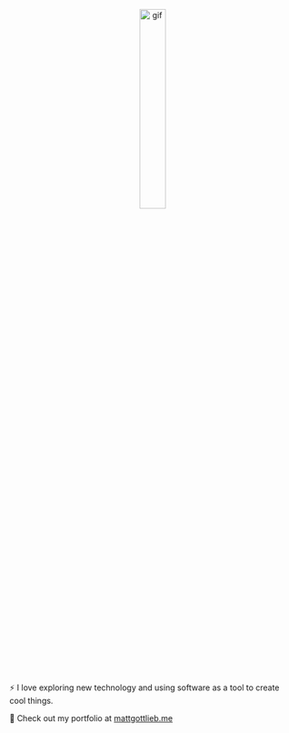 
<p align='center'>
  <img src="https://media.giphy.com/media/8PyTvI5EOu9LbAm8uS/giphy.gif" width="30%" alt="gif">
</p>
⚡ I love exploring new technology and using software as a tool to create cool things.<br>

🔭 Check out my portfolio at [mattgottlieb.me]('https://www.mattgottlieb.me/')


<!--
**Mgla96/Mgla96** is a ✨ _special_ ✨ repository because its `README.md` (this file) appears on your GitHub profile.

Here are some ideas to get you started:

- 🔭 I’m currently working on ...
- 🌱 I’m currently learning ...
- 👯 I’m looking to collaborate on ...
- 🤔 I’m looking for help with ...
- 💬 Ask me about ...
- 📫 How to reach me: ...
- 😄 Pronouns: ...
- ⚡ Fun fact: ...
-->
